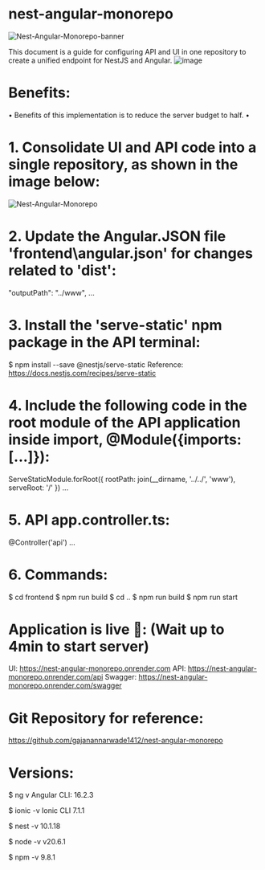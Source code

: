 # nest-angular-monorepo
![Nest-Angular-Monorepo-banner](https://github.com/gajanannarwade1412/nest-angular-monorepo/assets/150010996/6f56eb18-4026-40cd-8180-3d36f4375f4c)

This document is a guide for configuring API and UI in one repository to create a unified endpoint for NestJS and Angular.
![image](https://github.com/gajanannarwade1412/nest-angular-monorepo/assets/150010996/b2ab7759-f8bb-415f-89da-fdc881aaff0d)

# Benefits:
•	Benefits of this implementation is to reduce the server budget to half.
•	

# 1.	Consolidate UI and API code into a single repository, as shown in the image below:
![Nest-Angular-Monorepo](https://github.com/gajanannarwade1412/nest-angular-monorepo/assets/150010996/803c33da-b23f-440d-b67b-58abfb6d9447)


# 2.	Update the Angular.JSON file 'frontend\angular.json' for changes related to 'dist':
 "outputPath": "../www",
...

# 3.	Install the 'serve-static' npm package in the API terminal:
$ npm install --save @nestjs/serve-static
Reference: https://docs.nestjs.com/recipes/serve-static

# 4.	Include the following code in the root module of the API application inside import, @Module({imports: [...]}):
 ServeStaticModule.forRoot({
 	rootPath: join(__dirname, '../../', 'www'),
 	serveRoot: '/'
 })
 ...

# 5.	API app.controller.ts: 
 @Controller('api')
 ...

# 6.	Commands: 
$ cd frontend 
$ npm run build 
$ cd .. 
$ npm run build 
$ npm run start

# Application is live 🎉: (Wait up to 4min to start server)
UI: https://nest-angular-monorepo.onrender.com
API: https://nest-angular-monorepo.onrender.com/api
Swagger: https://nest-angular-monorepo.onrender.com/swagger

# Git Repository for reference:
https://github.com/gajanannarwade1412/nest-angular-monorepo

# Versions: 
$ ng v 
Angular CLI: 16.2.3

$ ionic -v 
Ionic CLI 7.1.1

$ nest -v 
10.1.18

$ node -v 
v20.6.1

$ npm -v 
9.8.1

